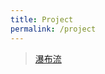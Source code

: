 ```yaml
---
title: Project
permalink: /project
---
```



>[瀑布流](https://github.com/MengYP/MYPWaterfallFlow---.git)
